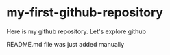 # my-first-github-repository
Here is my github repository. Let's explore github

README.md file was just added manually
